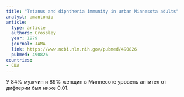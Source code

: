 ```yaml
---
title: "Tetanus and diphtheria immunity in urban Minnesota adults"
analyst: amantonio
article:
  type: article
  authors: Crossley
  year: 1979
  journal: JAMA
  link: https://www.ncbi.nlm.nih.gov/pubmed/490826
  pubmed: 490826
countries:
- США
---
```


У 84% мужчин и 89% женщин в Миннесоте уровень антител от дифтерии был ниже 0.01.
